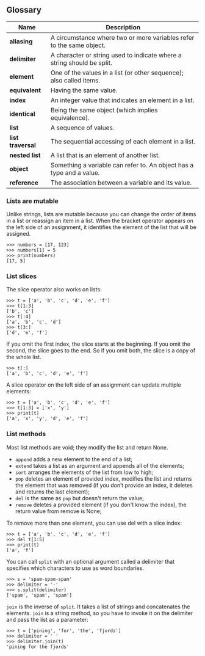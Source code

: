 ## Glossary
| Name | Description | 
| --- | --- | 
| **aliasing** | A circumstance where two or more variables refer to the same object. |
| **delimiter** | A character or string used to indicate where a string should be split. |
| **element** | One of the values in a list (or other sequence); also called items. |
| **equivalent** | Having the same value. |
| **index** | An integer value that indicates an element in a list. |
| **identical** | Being the same object (which implies equivalence). |
| **list** | A sequence of values. |
| **list traversal** | The sequential accessing of each element in a list. |
| **nested list** | A list that is an element of another list. |
| **object** | Something a variable can refer to. An object has a type and a value. |
| **reference** | The association between a variable and its value. |

### Lists are mutable
Unlike strings, lists are mutable because you can change the order of items in a list or reassign an item in a list. When the bracket operator appears on the left side of an assignment, it identifies the element of the list that will be assigned.

```
>>> numbers = [17, 123]
>>> numbers[1] = 5
>>> print(numbers)
[17, 5]
```

### List slices
The slice operator also works on lists:

```
>>> t = ['a', 'b', 'c', 'd', 'e', 'f']
>>> t[1:3]
['b', 'c']
>>> t[:4]
['a', 'b', 'c', 'd']
>>> t[3:]
['d', 'e', 'f']
```

If you omit the first index, the slice starts at the beginning. If you omit the second, the slice goes to the end. So if you omit both, the slice is a copy of the whole list.

```
>>> t[:]
['a', 'b', 'c', 'd', 'e', 'f']
```

A slice operator on the left side of an assignment can update multiple elements:

```
>>> t = ['a', 'b', 'c', 'd', 'e', 'f']
>>> t[1:3] = ['x', 'y']
>>> print(t)
['a', 'x', 'y', 'd', 'e', 'f']
```

### List methods
Most list methods are void; they modify the list and return None. 

- `append` adds a new element to the end of a list;
- `extend` takes a list as an argument and appends all of the elements;
- `sort` arranges the elements of the list from low to high;
- `pop` deletes an element of provided index, modifies the list and returns the element that was removed (if you don’t provide an index, it deletes and returns the last element);
- `del` is the same as `pop` but doesn't return the value;
- `remove` deletes a provided element (if you don't know the index), the return value from remove is None;

To remove more than one element, you can use del with a slice index:

```
>>> t = ['a', 'b', 'c', 'd', 'e', 'f']
>>> del t[1:5]
>>> print(t)
['a', 'f']
```

You can call `split` with an optional argument called a delimiter that specifies which characters to use as word boundaries. 

```
>>> s = 'spam-spam-spam'
>>> delimiter = '-'
>>> s.split(delimiter)
['spam', 'spam', 'spam']
```

`join` is the inverse of `split`. It takes a list of strings and concatenates the elements. `join` is a string method, so you have to invoke it on the delimiter and pass the list as a parameter:

```
>>> t = ['pining', 'for', 'the', 'fjords']
>>> delimiter = ' '
>>> delimiter.join(t)
'pining for the fjords'
```
